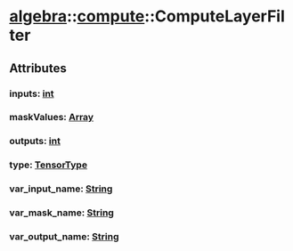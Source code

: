 # [algebra](/libs/algebra/)::[compute](/libs/algebra/compute/)::ComputeLayerFilter

## Attributes

### inputs:&nbsp;[int](/libs/std/core/type.int.md)

### maskValues:&nbsp;[Array](/libs/std/core/type.Array.md)

### outputs:&nbsp;[int](/libs/std/core/type.int.md)

### type:&nbsp;[TensorType](/libs/std/core/enum.TensorType.md)

### var_input_name:&nbsp;[String](/libs/std/core/type.String.md)

### var_mask_name:&nbsp;[String](/libs/std/core/type.String.md)

### var_output_name:&nbsp;[String](/libs/std/core/type.String.md)
